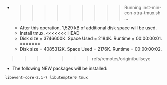 * >>>>>>>>> Running inst-min-con-xtra-tmux.sh ...
  * After this operation, 1,529 kB of additional disk space will be used.
  * Install tmux.
<<<<<<< HEAD
  * Disk size = 3746600K. Space Used = 2184K. Runtime = 00:00:00:01.
=======
  * Disk size = 4085312K. Space Used = 2176K. Runtime = 00:00:00:02.
>>>>>>> refs/remotes/origin/bullseye
  * The following NEW packages will be installed:
  ```bash
libevent-core-2.1-7 libutempter0 tmux
  ```

